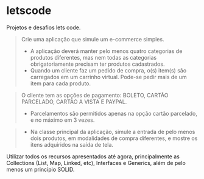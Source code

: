 # letscode
Projetos e desafios lets code.

> Crie uma aplicação que simule um e-commerce simples. 
>- A aplicação deverá manter pelo menos quatro categorias de produtos diferentes, 
mas nem todas as categorias obrigatoriamente precisam ter produtos cadastrados. 
>- Quando um cliente faz um pedido de compra, o(s) item(s) são carregados em um carrinho virtual. 
Pode-se pedir mais de um item para cada produto.   

> O cliente tem as opções de pagamento: BOLETO, CARTÃO PARCELADO, CARTÃO A VISTA E PAYPAL. 
>- Parcelamentos são permitidos apenas na opção cartão parcelado, e no máximo em 3 vezes.  

>- Na classe principal da aplicação, simule a entrada de pelo menos dois produtos, 
em modalidades de compra diferentes, e mostre os itens adquiridos na saída de tela.  

Utilizar todos os recursos apresentados até agora, 
principalmente as Collections (List, Map, Linked, etc), 
Interfaces e Generics, além de pelo menos um princípio SOLID.
